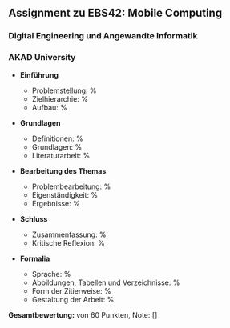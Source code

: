 ## Assignment zu EBS42: Mobile Computing
### Digital Engineering und Angewandte Informatik
### AKAD University

- **Einführung**
   - Problemstellung:                           %
   - Zielhierarchie:                            %
   - Aufbau:                                    %

- **Grundlagen**
   - Definitionen:                              %
   - Grundlagen:                                %
   - Literaturarbeit:                           %

- **Bearbeitung des Themas**
   - Problembearbeitung:                        %
   - Eigenständigkeit:                          %
   - Ergebnisse:                                %

- **Schluss**
   - Zusammenfassung:                           %
   - Kritische Reflexion:                       %

- **Formalia**
   - Sprache:                                   %
   - Abbildungen, Tabellen und Verzeichnisse:   %
   - Form der Zitierweise:                      %
   - Gestaltung der Arbeit:                     %

**Gesamtbewertung:** von 60 Punkten, Note: []
